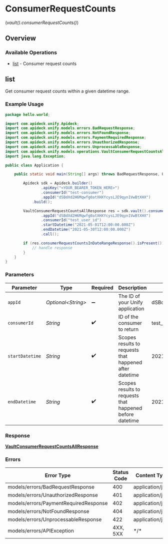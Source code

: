 # ConsumerRequestCounts
(*vault().consumerRequestCounts()*)

## Overview

### Available Operations

* [list](#list) - Consumer request counts

## list

Get consumer request counts within a given datetime range.


### Example Usage

```java
package hello.world;

import com.apideck.unify.Apideck;
import com.apideck.unify.models.errors.BadRequestResponse;
import com.apideck.unify.models.errors.NotFoundResponse;
import com.apideck.unify.models.errors.PaymentRequiredResponse;
import com.apideck.unify.models.errors.UnauthorizedResponse;
import com.apideck.unify.models.errors.UnprocessableResponse;
import com.apideck.unify.models.operations.VaultConsumerRequestCountsAllResponse;
import java.lang.Exception;

public class Application {

    public static void main(String[] args) throws BadRequestResponse, UnauthorizedResponse, PaymentRequiredResponse, NotFoundResponse, UnprocessableResponse, Exception {

        Apideck sdk = Apideck.builder()
                .apiKey("<YOUR_BEARER_TOKEN_HERE>")
                .consumerId("test-consumer")
                .appId("dSBdXd2H6Mqwfg0atXHXYcysLJE9qyn1VwBtXHX")
            .build();

        VaultConsumerRequestCountsAllResponse res = sdk.vault().consumerRequestCounts().list()
                .appId("dSBdXd2H6Mqwfg0atXHXYcysLJE9qyn1VwBtXHX")
                .consumerId("test_user_id")
                .startDatetime("2021-05-01T12:00:00.000Z")
                .endDatetime("2021-05-30T12:00:00.000Z")
                .call();

        if (res.consumerRequestCountsInDateRangeResponse().isPresent()) {
            // handle response
        }
    }
}
```

### Parameters

| Parameter                                                | Type                                                     | Required                                                 | Description                                              | Example                                                  |
| -------------------------------------------------------- | -------------------------------------------------------- | -------------------------------------------------------- | -------------------------------------------------------- | -------------------------------------------------------- |
| `appId`                                                  | *Optional\<String>*                                      | :heavy_minus_sign:                                       | The ID of your Unify application                         | dSBdXd2H6Mqwfg0atXHXYcysLJE9qyn1VwBtXHX                  |
| `consumerId`                                             | *String*                                                 | :heavy_check_mark:                                       | ID of the consumer to return                             | test_user_id                                             |
| `startDatetime`                                          | *String*                                                 | :heavy_check_mark:                                       | Scopes results to requests that happened after datetime  | 2021-05-01T12:00:00.000Z                                 |
| `endDatetime`                                            | *String*                                                 | :heavy_check_mark:                                       | Scopes results to requests that happened before datetime | 2021-05-30T12:00:00.000Z                                 |

### Response

**[VaultConsumerRequestCountsAllResponse](../../models/operations/VaultConsumerRequestCountsAllResponse.md)**

### Errors

| Error Type                            | Status Code                           | Content Type                          |
| ------------------------------------- | ------------------------------------- | ------------------------------------- |
| models/errors/BadRequestResponse      | 400                                   | application/json                      |
| models/errors/UnauthorizedResponse    | 401                                   | application/json                      |
| models/errors/PaymentRequiredResponse | 402                                   | application/json                      |
| models/errors/NotFoundResponse        | 404                                   | application/json                      |
| models/errors/UnprocessableResponse   | 422                                   | application/json                      |
| models/errors/APIException            | 4XX, 5XX                              | \*/\*                                 |